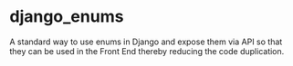 # django_enums
A standard way to use enums in Django and expose them via API so that they can be used in the Front End thereby reducing the code duplication.
